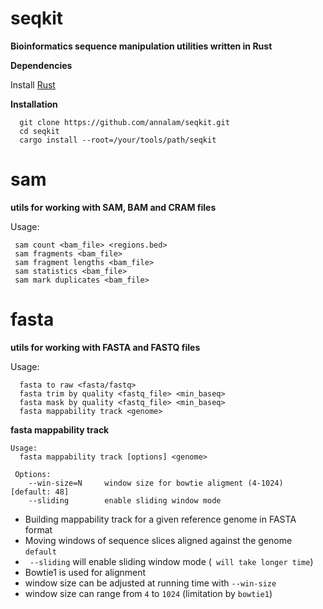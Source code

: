 # seqkit

**Bioinformatics sequence manipulation utilities written in Rust**

**Dependencies**

Install [Rust](https://www.rust-lang.org/en-US/)

**Installation**

```
  git clone https://github.com/annalam/seqkit.git
  cd seqkit
  cargo install --root=/your/tools/path/seqkit
```


sam
===

**utils for working with SAM, BAM and CRAM files**

Usage:
 ```
  sam count <bam_file> <regions.bed>
  sam fragments <bam_file>
  sam fragment lengths <bam_file>
  sam statistics <bam_file>
  sam mark duplicates <bam_file>

 ```

fasta
=====
**utils for working with FASTA and FASTQ files**

Usage:
```
  fasta to raw <fasta/fastq>
  fasta trim by quality <fastq_file> <min_baseq>
  fasta mask by quality <fastq_file> <min_baseq>
  fasta mappability track <genome>
```

**fasta mappability track**


```
Usage:
  fasta mappability track [options] <genome>

 Options:
    --win-size=N     window size for bowtie aligment (4-1024) [default: 48]
    --sliding        enable sliding window mode
```

- Building mappability track for a given reference genome in FASTA format
- Moving windows of sequence slices aligned against the genome ``default``
- `` --sliding`` will enable sliding window mode (`` will take longer time``)
- Bowtie1 is used for alignment
- window size can be adjusted at running time with ``--win-size``
- window size can range from ``4`` to ``1024`` (limitation by ``bowtie1``)
